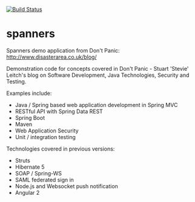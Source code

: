 [![Build Status](https://travis-ci.org/hotblac/spanners.svg?branch=master)](https://travis-ci.org/hotblac/spanners)

spanners
========

Spanners demo application from Don't Panic: http://www.disasterarea.co.uk/blog/

Demonstration code for concepts covered in Don't Panic - Stuart 'Stevie' Leitch's blog on Software Development, Java Technologies, Security and Testing.

Examples include:

- Java / Spring based web application development in Spring MVC
- RESTful API with Spring Data REST
- Spring Boot
- Maven
- Web Application Security
- Unit / integration testing

Technologies covered in previous versions:
- Struts
- Hibernate 5
- SOAP / Spring-WS
- SAML federated sign in
- Node.js and Websocket push notification
- Angular 2
